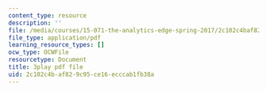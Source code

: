 ```yaml
---
content_type: resource
description: ''
file: /media/courses/15-071-the-analytics-edge-spring-2017/2c102c4baf829c95ce16ecccab1fb38a_xyZEB6vkPb8.pdf
file_type: application/pdf
learning_resource_types: []
ocw_type: OCWFile
resourcetype: Document
title: 3play pdf file
uid: 2c102c4b-af82-9c95-ce16-ecccab1fb38a
---
```

